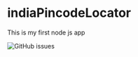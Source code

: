 # indiaPincodeLocator
This is my first node js app

![GitHub issues](https://img.shields.io/github/issues-raw/bhumijgupta/indiaPincodeLocator?style=flat-square)
